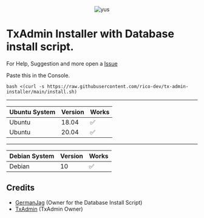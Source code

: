 <p align="center"> <img src="https://komarev.com/ghpvc/?username=rico-dev" alt="yus" /> </p>

# TxAdmin Installer with Database install script.

For Help, Suggestion and more open a [Issue](https://github.com/rico-dev/tx-admin-installer/issues/new)

Paste this in the Console.

```
bash <(curl -s https://raw.githubusercontent.com/rico-dev/tx-admin-installer/main/install.sh)

```
---

| Ubuntu  System   | Version | Works
| ---------------- | ------- | ------------------
| Ubuntu           | 18.04   | :white_check_mark: 	        
| Ubuntu           | 20.04   | :white_check_mark:
-------------------------------------------------  
| Debian System    | Version | Works    
| ---------------- | ------- | ------------------
| Debian           | 10      | :white_check_mark:      

## Credits

 - [GermanJag](https://github.com/GermanJag/) (Owner for the Database Install Script)
 - [TxAdmin](https://github.com/tabarra/txAdmin) (TxAdmin Owner)
